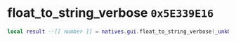 # float_to_string_verbose `0x5E339E16`

```lua
local result --[[ number ]] = natives.gui.float_to_string_verbose(_unk0 --[[ number ]])
```